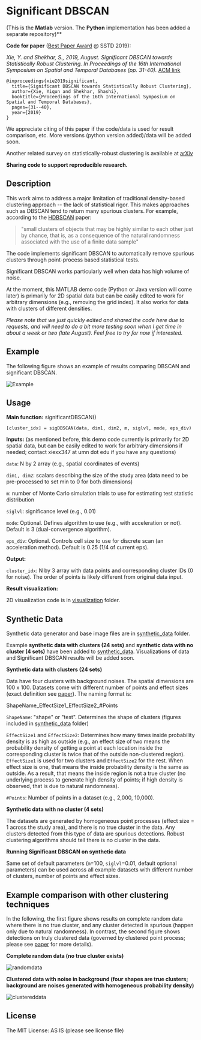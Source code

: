 # Significant DBSCAN
(This is the **Matlab** version. The **Python** implementation has been added a separate repository)**

**Code for paper** ([Best Paper Award](http://sstd2019.org/program.html) @ SSTD 2019):

*Xie, Y. and Shekhar, S., 2019, August. Significant DBSCAN towards Statistically Robust Clustering. In Proceedings of the 16th International Symposium on Spatial and Temporal Databases (pp. 31-40).* [ACM link](https://dl.acm.org/doi/abs/10.1145/3340964.3340968)

```
@inproceedings{xie2019significant,
  title={Significant DBSCAN towards Statistically Robust Clustering},
  author={Xie, Yiqun and Shekhar, Shashi},
  booktitle={Proceedings of the 16th International Symposium on Spatial and Temporal Databases},
  pages={31--40},
  year={2019}
}
```

We appreciate citing of this paper if the code/data is used for result comparison, etc. More versions (python version added)/data will be added soon.

Another related survey on statistically-robust clustering is available at [arXiv](https://arxiv.org/pdf/2103.12019.pdf)


**Sharing code to support reproducible research.**

## Description
This work aims to address a major limitation of traditional density-based clustering approach -- the lack of statistical rigor. This makes approaches such as DBSCAN tend to return many spurious clusters. For example, according to the [HDBSCAN](https://link.springer.com/chapter/10.1007/978-3-642-37456-2_14) paper: 
>"small clusters of objects that may be highly similar to each other just by chance, that is, as a consequence of the natural randomness associated with the use of a finite data sample"

The code implements significant DBSCAN to automatically remove spurious clusters through point-process based statistical tests.

Significant DBSCAN works particularly well when data has high volume of noise.

At the moment, this MATLAB demo code (Python or Java version will come later) is primarily for 2D spatial data but can be easily edited to work for arbitrary dimensions (e.g., removing the grid index). It also works for data with clusters of different densities.

*Please note that we just quickly edited and shared the code here due to requests, and will need to do a bit more testing soon when I get time in about a week or two (late August). Feel free to try for now if interested.*

## Example
The following figure shows an example of results comparing DBSCAN and significant DBSCAN.

![Example](https://github.com/yqthanks/significantDBSCAN/blob/master/example_results.png)

## Usage
**Main function:** significantDBSCAN()
```
[cluster_idx] = sigDBSCAN(data, dim1, dim2, m, siglvl, mode, eps_div)
```

**Inputs:** (as mentioned before, this demo code currently is primarily for 2D spatial data, but can be easily edited to work for arbitrary dimensions if needed; contact xiexx347 at umn dot edu if you have any questions)

```data```: N by 2 array (e.g., spatial coordinates of events)

```dim1, dim2```: scalars describing the size of the study area (data need to be pre-processed to set min to 0 for both dimensions)

```m```: number of Monte Carlo simulation trials to use for estimating test statistic distribution

```siglvl```: significance level (e.g., 0.01)

```mode```: Optional. Defines algorithm to use (e.g., with acceleration or not). Default is 3 (dual-convergence algorithm).

```eps_div```: Optional. Controls cell size to use for discrete scan (an acceleration method). Default is 0.25 (1/4 of current eps).

**Output:**

```cluster_idx```: N by 3 array with data points and corresponding cluster IDs (0 for noise). The order of points is likely different from original data input.

**Result visualization:**

2D visualization code is in [visualization](https://github.com/yqthanks/significantDBSCAN/tree/master/visualization) folder.

## Synthetic Data

Synthetic data generator and base image files are in [synthetic_data](https://github.com/yqthanks/significantDBSCAN/tree/master/synthetic_data) folder.

Example **synthetic data with clusters (24 sets)** and **synthetic data with no cluster (4 sets)** have been added to [synthetic_data](https://github.com/yqthanks/significantDBSCAN/tree/master/synthetic_data). Visualizations of data and Significant DBSCAN results will be added soon.

**Synthetic data with clusters (24 sets)**

Data have four clusters with background noises. The spatial dimensions are 100 x 100. Datasets come with different number of points and effect sizes (exact definition see [paper](https://dl.acm.org/doi/abs/10.1145/3340964.3340968)). The naming format is:

ShapeName_EffectSize1_EffectSize2_#Points

```ShapeName```: "shape" or "test". Determines the shape of clusters (figures included in [synthetic_data](https://github.com/yqthanks/significantDBSCAN/tree/master/synthetic_data) folder)

```EffectSize1``` and ```EffectSize2```: Determines how many times inside probability density is as high as outside (e.g., an effect size of two means the probability density of getting a point at each location inside the corresponding cluster is twice that of the outside non-clustered region). ```EffectSize1``` is used for two clusters and
 ```EffectSize2``` for the rest. When effect size is one, that means the inside probability density is the same as outside. As a result, that means the inside region is not a true cluster (no underlying process to generate high density of points; if high density is observed, that is due to natural randomness).
 
```#Points```: Number of points in a dataset (e.g., 2,000, 10,000).

**Synthetic data with no cluster (4 sets)**

The datasets are generated by homogeneous point processes (effect size = 1 across the study area), and there is no true cluster in the data. Any clusters detected from this type of data are spurious detections. Robust clustering algorithms should tell there is no cluster in the data.

**Running Significant DBSCAN on synthetic data**

Same set of default parameters (```m```=100, ```siglvl```=0.01, default optional parameters) can be used across all example datasets with different number of clusters, number of points and effect sizes.

<!--*We will share some examples of generated synthetic data soon.*-->


## Example comparison with other clustering techniques

In the following, the first figure shows results on complete random data where there is no true cluster, and any cluster detected is spurious (happen only due to natural randomness). In contrast, the second figure shows detections on truly clustered data (governed by clustered point process; please see [paper](https://dl.acm.org/doi/abs/10.1145/3340964.3340968) for more details).

**Complete random data (no true cluster exists)**

![randomdata](https://github.com/yqthanks/significantDBSCAN/blob/master/example_data_and_results/comparison1_random_data.png)


**Clustered data with noise in background (four shapes are true clusters; background are noises generated with homogeneous probability density)**

![clustereddata](https://github.com/yqthanks/significantDBSCAN/blob/master/example_data_and_results/comparison2_clustered_data.png)

## License

The MIT License: AS IS (please see license file)
